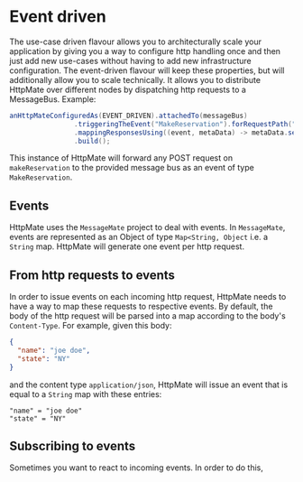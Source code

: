 # Event driven
The use-case driven flavour allows you to architecturally scale your application by giving you a way to configure http handling once and
then just add new use-cases without having to add new infrastructure configuration.
The event-driven flavour will keep these properties, but will additionally allow you to scale technically. It allows you
to distribute HttpMate over different nodes by dispatching http requests to a MessageBus. Example:

```java
anHttpMateConfiguredAs(EVENT_DRIVEN).attachedTo(messageBus)
                .triggeringTheEvent("MakeReservation").forRequestPath("/makeReservation").andRequestMethod(POST)
                .mappingResponsesUsing((event, metaData) -> metaData.set(BODY_STRING, event.toString()))
                .build();
```

This instance of HttpMate will forward any POST request on `makeReservation` to the provided message bus as an event of
type `MakeReservation`.

## Events
HttpMate uses the `MessageMate` project to deal with events. In `MessageMate`, events are represented as
an Object of type `Map<String, Object` i.e. a `String` map. HttpMate will generate one event per http request.

## From http requests to events
In order to issue events on each incoming http request, HttpMate needs to have a way to map these requests to
respective events.
By default, the body of the http request will be parsed into a map according to the body's `Content-Type`. For example,
given this body:

```json
{
  "name": "joe doe",
  "state": "NY"
}
```
and the content type `application/json`, HttpMate will issue an event that is equal to a `String` map with
these entries:
```
"name" = "joe doe"
"state" = "NY"
```

## Subscribing to events
Sometimes you want to react to incoming events. In order to do this,
  